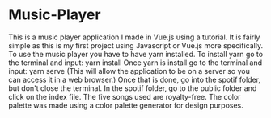 # Music-Player
This is a music player application I made in Vue.js using a tutorial. It is fairly simple as this is my first project using Javascript or Vue.js more specifically.
To use the music player you have to have yarn installed. 
To install yarn go to the terminal and input: yarn install
Once yarn is install go to the terminal and input: yarn serve
(This will allow the application to be on a server so you can access it in a web browser.)
Once that is done, go into the spotif folder, but don't close the terminal.
In the spotif folder, go to the public folder and click on the index file.
The five songs used are royalty-free.
The color palette was made using a color palette generator for design purposes.
